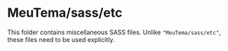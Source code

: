 # MeuTema/sass/etc

This folder contains miscellaneous SASS files. Unlike `"MeuTema/sass/etc"`, these files
need to be used explicitly.

